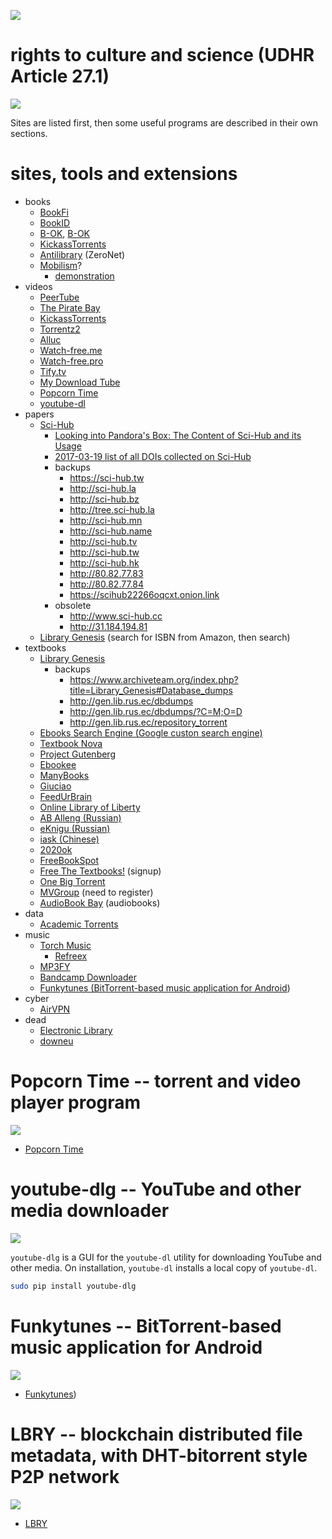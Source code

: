 [![](media/project_dark_home.png)](documentation.md)

# rights to culture and science (UDHR Article 27.1)

![](media/pirate-key.png)

Sites are listed first, then some useful programs are described in their own sections.

# sites, tools and extensions

- books
    - [BookFi](http://en.bookfi.net)
    - [BookID](http://en.booklid.org)
    - [B-OK](http://b-ok.org), [B-OK](https://b-ok.cc)
    - [KickassTorrents](https://kickass.unblocked.lol)
    - [Antilibrary](http://127.0.0.1:43110/Antilibrary.bit) (ZeroNet)
    - [Mobilism](https://mobilism.org/app)?
        - [demonstration](https://gfycat.com/vibrantunequaledgharial)
- videos
    - [PeerTube](https://peertube2.cpy.re)
    - [The Pirate Bay](https://piratebay.website)
    - [KickassTorrents](https://kickass.unblocked.lol)
    - [Torrentz2](https://torrentz2.eu)
    - [Alluc](http://www.alluc.ee)
    - [Watch-free.me](http://watch-free.me)
    - [Watch-free.pro](http://watch-free.pro)
    - [Tify.tv](http://yify.bz)
    - [My Download Tube](http://www.mydownloadtube.com)
    - [Popcorn Time](https://popcorntime.sh)
    - [youtube-dl](https://github.com/rg3/youtube-dl)
- papers
    - [Sci-Hub](https://sci-hub.tw/)
        - [Looking into Pandora's Box: The Content of Sci-Hub and its Usage](https://f1000research.com/articles/6-541/v1)
        - [2017-03-19 list of all DOIs collected on Sci-Hub](https://twitter.com/Sci_Hub/status/843546352219017218)
        - backups
            - <https://sci-hub.tw>
            - <http://sci-hub.la>
            - <http://sci-hub.bz>
            - <http://tree.sci-hub.la>
            - <http://sci-hub.mn>
            - <http://sci-hub.name>
            - <http://sci-hub.tv>
            - <http://sci-hub.tw>
            - <http://sci-hub.hk>
            - <http://80.82.77.83>
            - <http://80.82.77.84>
            - <https://scihub22266oqcxt.onion.link>
        - obsolete
            - <http://www.sci-hub.cc>
            - <http://31.184.194.81>
    - [Library Genesis](http://gen.lib.rus.ec) (search for ISBN from Amazon, then search)
- textbooks
    - [Library Genesis](http://gen.lib.rus.ec)
        - backups
            - <https://www.archiveteam.org/index.php?title=Library_Genesis#Database_dumps>
            - <http://gen.lib.rus.ec/dbdumps>
            - <http://gen.lib.rus.ec/dbdumps/?C=M;O=D>
            - <http://gen.lib.rus.ec/repository_torrent>
    - [Ebooks Search Engine (Google custon search engine)](http://www.google.com/cse/home?cx=000661023013169144559:a1-kkiboeco)
    - [Textbook Nova](http://textbooknova.com)
    - [Project Gutenberg](http://www.gutenberg.org)
    - [Ebookee](http://ebookee.org)
    - [ManyBooks](http://www.manybooks.net)
    - [Giuciao](http://www.giuciao.com)
    - [FeedUrBrain](http://www.feedurbrain.com)
    - [Online Library of Liberty](http://oll.libertyfund.org/index.php?option=com_content&task=view&id=380)
    - [AB Alleng (Russian)](http://www.alleng.ru)
    - [eKnigu (Russian)](http://www.eknigu.com)
    - [iask (Chinese)](http://ishare.iask.sina.com.cn)
    - [2020ok](http://2020ok.com)
    - [FreeBookSpot](http://www.freebookspot.es/Default.aspx)
    - [Free The Textbooks!](http://www.freeetextbooks.com) (signup)
    - [One Big Torrent](http://onebigtorrent.org)
    - [MVGroup](http://forums.mvgroup.org) (need to register)
    - [AudioBook Bay](http://theaudiobookbay.com) (audiobooks)
- data
    - [Academic Torrents](http://academictorrents.com)
- music
    - [Torch Music](https://music.torchbrowser.com/trending)
        - [Refreex](https://github.com/refreex/refreex-desktop)
    - [MP3FY](https://www.mp3fy.com/music)
    - [Bandcamp Downloader](https://chrome.google.com/webstore/detail/bandcamp-downloader/nmoobgpmablfmgchfjnhkbloaobiogeh/related?hl=en)
    - [Funkytunes (BitTorrent-based music application for Android](https://github.com/funkyg/funkytunes))
- cyber
    - [AirVPN](../../AirVPN/documentation/documentation.html)
- dead
    - [Electronic Library](http://en.bookfi.org)
    - [downeu](http://www.downeu.me/ebook)

# Popcorn Time -- torrent and video player program

![](media/Popcorn_Time.png)

- [Popcorn Time](https://popcorntime.sh)

# youtube-dlg -- YouTube and other media downloader

![](media/YouTube-DLG.png)

`youtube-dlg` is a GUI for the `youtube-dl` utility for downloading YouTube and other media. On installation, `youtube-dl` installs a local copy of `youtube-dl`.

```Bash
sudo pip install youtube-dlg
```

# Funkytunes -- BitTorrent-based music application for Android

![](media/Funkytunes.png)

- [Funkytunes](https://github.com/funkyg/funkytunes))

# LBRY -- blockchain distributed file metadata, with DHT-bitorrent style P2P network

![](media/LBRY.png)

- [LBRY](LBRY.io)
